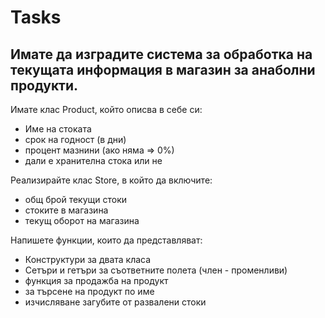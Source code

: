 # Tasks

## Имате да изградите система за обработка на текущата информация в магазин за анаболни продукти. 
Имате клас Product, който описва в себе си:

 - Име на стоката
 - срок на годност (в дни)
 - процент мазнини (ако няма => 0%)
 - дали е хранителна стока или не 

Реализирайте клас Store, в който да включите:

 - общ брой текущи стоки
 - стоките в магазина
 - текущ оборот на магазина


Напишете функции, които да представляват:
 - Конструктури за двата класа
 - Сетъри и гетъри за съответните полета (член - променливи)
 - функция за продажба на продукт
 - за търсене на продукт по име
 - изчисляване загубите от развалени стоки

